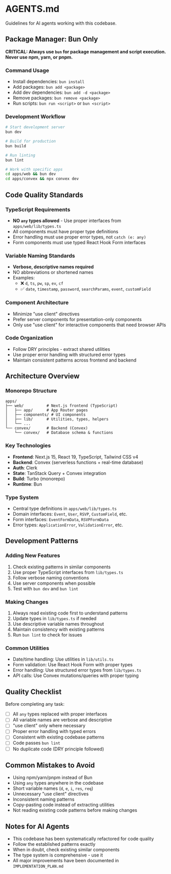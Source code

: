 # AGENTS.md

Guidelines for AI agents working with this codebase.

## Package Manager: Bun Only

**CRITICAL: Always use `bun` for package management and script execution. Never use npm, yarn, or pnpm.**

### Command Usage
- Install dependencies: `bun install`
- Add packages: `bun add <package>`
- Add dev dependencies: `bun add -d <package>`
- Remove packages: `bun remove <package>`
- Run scripts: `bun run <script>` or `bun <script>`

### Development Workflow
```bash
# Start development server
bun dev

# Build for production
bun build

# Run linting
bun lint

# Work with specific apps
cd apps/web && bun dev
cd apps/convex && npx convex dev
```

## Code Quality Standards

### TypeScript Requirements
- **NO `any` types allowed** - Use proper interfaces from `apps/web/lib/types.ts`
- All components must have proper type definitions
- Error handling must use proper error types, not `catch (e: any)`
- Form components must use typed React Hook Form interfaces

### Variable Naming Standards
- **Verbose, descriptive names required**
- NO abbreviations or shortened names
- Examples:
  - ❌ `d`, `ts`, `pw`, `sp`, `ev`, `cf`
  - ✅ `date`, `timestamp`, `password`, `searchParams`, `event`, `customField`

### Component Architecture
- Minimize "use client" directives
- Prefer server components for presentation-only components
- Only use "use client" for interactive components that need browser APIs

### Code Organization
- Follow DRY principles - extract shared utilities
- Use proper error handling with structured error types
- Maintain consistent patterns across frontend and backend

## Architecture Overview

### Monorepo Structure
```
apps/
├── web/          # Next.js frontend (TypeScript)
│   ├── app/      # App Router pages
│   ├── components/ # UI components
│   ├── lib/      # Utilities, types, helpers
│   └── ...
└── convex/       # Backend (Convex)
    └── convex/   # Database schema & functions
```

### Key Technologies
- **Frontend**: Next.js 15, React 19, TypeScript, Tailwind CSS v4
- **Backend**: Convex (serverless functions + real-time database)
- **Auth**: Clerk
- **State**: TanStack Query + Convex integration
- **Build**: Turbo (monorepo)
- **Runtime**: Bun

### Type System
- Central type definitions in `apps/web/lib/types.ts`
- Domain interfaces: `Event`, `User`, `RSVP`, `CustomField`, etc.
- Form interfaces: `EventFormData`, `RSVPFormData`
- Error types: `ApplicationError`, `ValidationError`, etc.

## Development Patterns

### Adding New Features
1. Check existing patterns in similar components
2. Use proper TypeScript interfaces from `lib/types.ts`
3. Follow verbose naming conventions
4. Use server components when possible
5. Test with `bun dev` and `bun lint`

### Making Changes
1. Always read existing code first to understand patterns
2. Update types in `lib/types.ts` if needed
3. Use descriptive variable names throughout
4. Maintain consistency with existing patterns
5. Run `bun lint` to check for issues

### Common Utilities
- Date/time handling: Use utilities in `lib/utils.ts`
- Form validation: Use React Hook Form with proper types
- Error handling: Use structured error types from `lib/types.ts`
- API calls: Use Convex mutations/queries with proper typing

## Quality Checklist

Before completing any task:
- [ ] All `any` types replaced with proper interfaces
- [ ] All variable names are verbose and descriptive
- [ ] "use client" only where necessary
- [ ] Proper error handling with typed errors
- [ ] Consistent with existing codebase patterns
- [ ] Code passes `bun lint`
- [ ] No duplicate code (DRY principle followed)

## Common Mistakes to Avoid

- Using npm/yarn/pnpm instead of Bun
- Using `any` types anywhere in the codebase
- Short variable names (`d`, `e`, `i`, `res`, `req`)
- Unnecessary "use client" directives
- Inconsistent naming patterns
- Copy-pasting code instead of extracting utilities
- Not reading existing code patterns before making changes

## Notes for AI Agents

- This codebase has been systematically refactored for code quality
- Follow the established patterns exactly
- When in doubt, check existing similar components
- The type system is comprehensive - use it
- All major improvements have been documented in `IMPLEMENTATION_PLAN.md`